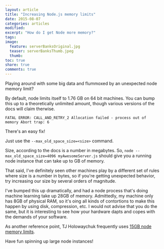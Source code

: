 ```yaml
---
layout: article
title: "Increasing Node.js memory limits"
date: 2015-08-07
categories: articles
modified:
excerpt: "How do I get Node more memory?"
tags: 
image:
  feature: serverBanksOriginal.jpg
  teaser: serverBanksThumb.jpeg
  thumb:
toc: true
share: true
comments: true
---
```

Playing around with some big data and flummoxed by an unexpected node memory limit? 

By default, node limits itself to 1.76 GB on 64 bit machines. You can bump this up to a theoretically unlimited amount, though various versions of the docs will claim therwise. 

``FATAL ERROR: CALL_AND_RETRY_2 Allocation failed - process out of memory
Abort trap: 6``

There's an easy fix! 

Just use the ``--max_old_space_size=<size>`` command. 

Size, according to the docs is a number in megabytes. So, ``node --max_old_space_size=4096 myAwesomeServer.js`` should give you a running node instance that can take up to GB of memory. 

That said, I've definitely seen other machines play by a different set of rules where size is a number in bytes, so if you're getting unexpected behavior, try increasing our size by several orders of magnitude. 

I've bumped this up dramatically, and had a node process that's doing machine learning take up 28GB of memory. Admittedly, my machine only has 8GB of physical RAM, so it's oing all kinds of contortions to make this happen by using disk, compression, etc. I would not advise that you do the same, but it is interesting to see how your hardware dapts and copes with the demands of your software.

As another reference point, TJ Holowaychuk frequently uses [15GB node memory limits](https://twitter.com/tjholowaychuk/status/480753206301966336).

Have fun spinning up large node instances!
